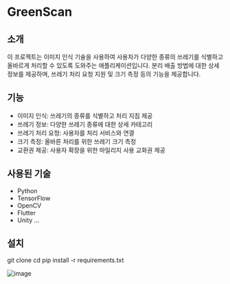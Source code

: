 # GreenScan

## 소개
이 프로젝트는 이미지 인식 기술을 사용하여 사용자가 다양한 종류의 쓰레기를 식별하고 올바르게 처리할 수 있도록 도와주는 애플리케이션입니다. 분리 배출 방법에 대한 상세 정보를 제공하며, 쓰레기 처리 요청 지원 및 크기 측정 등의 기능을 제공합니다.

## 기능
- 이미지 인식: 쓰레기의 종류를 식별하고 처리 지침 제공
- 쓰레기 정보: 다양한 쓰레기 종류에 대한 상세 카테고리
- 쓰레기 처리 요청: 사용자를 처리 서비스와 연결
- 크기 측정: 올바른 처리를 위한 쓰레기 크기 측정
- 교환권 제공: 사용자 확장을 위한 마일리지 사용 교화권 제공

## 사용된 기술
- Python
- TensorFlow
- OpenCV
- Flutter
- Unity
...

## 설치
git clone <repository-url>
cd <repository-directory>
pip install -r requirements.txt

![image](https://github.com/yyujinjj/GreenScan/assets/142713364/55dcbd28-c219-48e6-960c-9fb4af369ac0)
